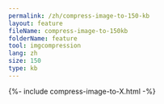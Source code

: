 ```yaml
---
permalink: /zh/compress-image-to-150-kb
layout: feature
fileName: compress-image-to-150kb
folderName: feature
tool: imgcompression
lang: zh
size: 150
type: kb
---
```


{%- include compress-image-to-X.html -%}
